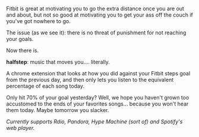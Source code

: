 Fitbit is great at motivating you to go the extra distance once you are out and about, but not so good at motivating you to get your ass off the couch if you've got nowhere to go.

The issue (as we see it): there is no threat of punishment for not reaching your goals.

Now there is.  

**halfstep**: music that moves you.... literally.

A chrome extension that looks at how you did against your Fitbit steps goal from the previous day, and then only lets you listen to the equivalent percentage of each song today.

Only hit 70% of your goal yesterday? Well, we hope you haven't grown too accustomed to the ends of your favorites songs... because you won't hear them today. Maybe tomorrow you slacker.

*Currently supports Rdio, Pandora, Hype Machine (sort of) and Spotify's web player.*
